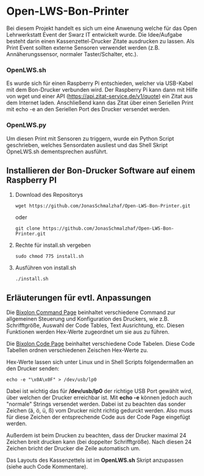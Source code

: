 # Open-LWS-Bon-Printer
Bei diesem Projekt handelt es sich um eine Anwenung welche für das Open Lehrwerkstatt Event der Swarz IT entwickelt wurde. Die Idee/Aufgabe besteht darin einen Kassenzettel-Drucker Zitate ausdrucken zu lassen. Als Print Event sollten externe Sensoren verwendet werden (z.B. Annäherungssensor, normaler Taster/Schalter, etc.).

### OpenLWS.sh
Es wurde sich für einen Raspberry Pi entschieden, welcher via USB-Kabel mit dem Bon-Drucker verbunden wird. Der Raspberry Pi kann dann mit Hilfe von wget und einer API (https://api.zitat-service.de/v1/quote) ein Zitat aus dem Internet laden. Anschließend kann das Zitat über einen Seriellen Print mit echo -e an den Seriellen Port des Drucker versendet werden.

### OpenLWS.py
Um diesen Print mit Sensoren zu triggern, wurde ein Python Script geschrieben, welches Sensordaten ausliest und das Shell Skript OpneLWS.sh dementsprechen ausführt.

## Installieren der Bon-Drucker Software auf einem Raspberry PI
1. Download des Repositorys
    ```
    wget https://github.com/JonasSchmalzhaf/Open-LWS-Bon-Printer.git
    ```
    oder
    ```
    git clone https://github.com/JonasSchmalzhaf/Open-LWS-Bon-Printer.git
    ```

2. Rechte für install.sh vergeben
    ```
    sudo chmod 775 install.sh
    ```

3. Ausführen von install.sh
    ```
    ./install.sh
    ```

## Erläuterungen für evtl. Anpassungen
Die [Bixolon Command Page](https://www.bixolon.com/_upload/manual/Manual_Command_Thermal_POS_Printer_ENG_V1.00[9].pdf) beinhaltet verschiedene Command zur allgemeinen Steuerung und Konfiguration des Druckers, wie z.B. Schrifftgröße, Auswahl der Code Tables, Text Ausrichtung, etc. Diesen Funktionen werden Hex-Werte zugeordnet um sie aus zu führen.

Die [Bixolon Code Page](https://www.bixolon.com/_upload/manual/Manual_Code_Page_Thermal_Label_ENG_V1.03[4].pdf) beinhaltet verschiedene Code Tabelen. Diese Code Tabellen ordnen verschiedenen Zeischen Hex-Werte zu.

Hex-Werte lassen sich unter Linux und in Shell Scripts folgendermaßen an den Drucker senden:
  ```
  echo -e "\x0A\x0F" > /dev/usb/lp0
  ```

Dabei ist wichtig das für **/dev/usb/lp0** der richtige USB Port gewählt wird, über welchen der Drucker erreichbar ist.
Mit **echo -e** können jedoch auch "normale" Strings versendet werden. Dabei ist zu beachten das sonder Zeichen (ä, ö, ü, ß) vom Drucker nicht richtig gedurckt werden. Also muss für diese Zeichen der entsprechende Code aus der Code Page eingefügt werden.

Außerdem ist beim Drucken zu beachten, dass der Drucker maximal 24 Zeichen breit drucken kann (bei doppelter Schrifftgröße). Nach diesen 24 Zeichen bricht der Drucker die Zeile automatisch um.

Das Layouts des Kassenzettels ist im **OpenLWS.sh** Skript anzupassen (siehe auch Code Kommentare).
